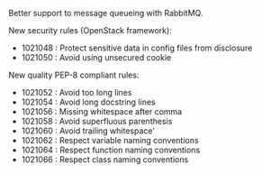 Better support to message queueing with RabbitMQ.

New security rules (OpenStack framework):
  - 1021048 : Protect sensitive data in config files from disclosure
  - 1021050 : Avoid using unsecured cookie

New quality PEP-8 compliant rules:
  - 1021052 : Avoid too long lines
  - 1021054 : Avoid long docstring lines
  - 1021056 : Missing whitespace after comma
  - 1021058 : Avoid superfluous parenthesis
  - 1021060 : Avoid trailing whitespace'
  - 1021062 : Respect variable naming conventions
  - 1021064 : Respect function naming conventions
  - 1021066 : Respect class naming conventions